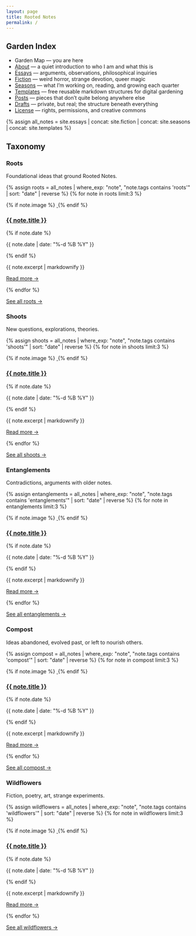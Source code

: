 ```yaml
---
layout: page
title: Rooted Notes
permalink: /
---
```


## Garden Index

- Garden Map — you are here
- [About](about) — a quiet introduction to who I am and what this is
- [Essays](essays-collection/) — arguments, observations, philosophical inquiries
- [Fiction](fiction-collection/) — weird horror, strange devotion, queer magic
- [Seasons](seasons-collection/) — what I’m working on, reading, and growing each quarter
- [Templates](templates-collection/) — free reusable markdown structures for digital gardening
- [Posts](posts/) — pieces that don’t quite belong anywhere else
- [Drafts](drafts/) — private, but real; the structure beneath everything
- [License](license) — rights, permissions, and creative commons


{% assign all_notes = site.essays | concat: site.fiction | concat: site.seasons | concat: site.templates %}

## Taxonomy

### Roots

Foundational ideas that ground Rooted Notes.

{% assign roots = all_notes | where_exp: "note", "note.tags contains 'roots'" | sort: "date" | reverse %}
{% for note in roots limit:3 %}
<div class="note-preview">
  {% if note.image %}
    <a href="{{ note.url | relative_url }}">
      <img src="{{ note.image | relative_url }}" alt="" class="note-thumbnail">
    </a>
  {% endif %}

  <h3><a href="{{ note.url | relative_url }}">{{ note.title }}</a></h3>

  {% if note.date %}
    <p class="note-date">{{ note.date | date: "%-d %B %Y" }}</p>
  {% endif %}

  <p>{{ note.excerpt | markdownify }}</p>

  <p><a href="{{ note.url | relative_url }}">Read more →</a></p>
</div>
{% endfor %}
<p><a href="tags/roots/">See all roots →</a></p>

### Shoots

New questions, explorations, theories.

{% assign shoots = all_notes | where_exp: "note", "note.tags contains 'shoots'" | sort: "date" | reverse %}
{% for note in shoots limit:3 %}
<div class="note-preview">
  {% if note.image %}
    <a href="{{ note.url | relative_url }}">
      <img src="{{ note.image | relative_url }}" alt="" class="note-thumbnail">
    </a>
  {% endif %}

  <h3><a href="{{ note.url | relative_url }}">{{ note.title }}</a></h3>

  {% if note.date %}
    <p class="note-date">{{ note.date | date: "%-d %B %Y" }}</p>
  {% endif %}

  <p>{{ note.excerpt | markdownify }}</p>

  <p><a href="{{ note.url | relative_url }}">Read more →</a></p>
</div>
{% endfor %}
<p><a href="tags/shoots/">See all shoots →</a></p>

### Entanglements

Contradictions, arguments with older notes.

{% assign entanglements = all_notes | where_exp: "note", "note.tags contains 'entanglements'" | sort: "date" | reverse %}
{% for note in entanglements limit:3 %}
<div class="note-preview">
  {% if note.image %}
    <a href="{{ note.url | relative_url }}">
      <img src="{{ note.image | relative_url }}" alt="" class="note-thumbnail">
    </a>
  {% endif %}

  <h3><a href="{{ note.url | relative_url }}">{{ note.title }}</a></h3>

  {% if note.date %}
    <p class="note-date">{{ note.date | date: "%-d %B %Y" }}</p>
  {% endif %}

  <p>{{ note.excerpt | markdownify }}</p>

  <p><a href="{{ note.url | relative_url }}">Read more →</a></p>
</div>
{% endfor %}
<p><a href="tags/entanglements/">See all entanglements →</a></p>

### Compost

Ideas abandoned, evolved past, or left to nourish others.

{% assign compost = all_notes | where_exp: "note", "note.tags contains 'compost'" | sort: "date" | reverse %}
{% for note in compost limit:3 %}
<div class="note-preview">
  {% if note.image %}
    <a href="{{ note.url | relative_url }}">
      <img src="{{ note.image | relative_url }}" alt="" class="note-thumbnail">
    </a>
  {% endif %}

  <h3><a href="{{ note.url | relative_url }}">{{ note.title }}</a></h3>

  {% if note.date %}
    <p class="note-date">{{ note.date | date: "%-d %B %Y" }}</p>
  {% endif %}

  <p>{{ note.excerpt | markdownify }}</p>

  <p><a href="{{ note.url | relative_url }}">Read more →</a></p>
</div>
{% endfor %}

<p><a href="tags/compost/">See all compost →</a></p>

### Wildflowers

Fiction, poetry, art, strange experiments.

{% assign wildflowers = all_notes | where_exp: "note", "note.tags contains 'wildflowers'" | sort: "date" | reverse %}
{% for note in wildflowers limit:3 %}
<div class="note-preview">
  {% if note.image %}
    <a href="{{ note.url | relative_url }}">
      <img src="{{ note.image | relative_url }}" alt="" class="note-thumbnail">
    </a>
  {% endif %}

  <h3><a href="{{ note.url | relative_url }}">{{ note.title }}</a></h3>

  {% if note.date %}
    <p class="note-date">{{ note.date | date: "%-d %B %Y" }}</p>
  {% endif %}

  <p>{{ note.excerpt | markdownify }}</p>

  <p><a href="{{ note.url | relative_url }}">Read more →</a></p>
</div>
{% endfor %}
<p><a href="tags/wildflowers/">See all wildflowers →</a></p>

